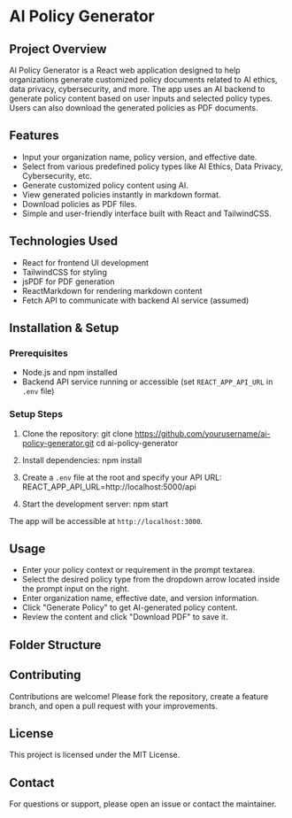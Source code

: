 # AI Policy Generator

## Project Overview
AI Policy Generator is a React web application designed to help organizations generate customized policy documents related to AI ethics, data privacy, cybersecurity, and more. The app uses an AI backend to generate policy content based on user inputs and selected policy types. Users can also download the generated policies as PDF documents.

## Features
- Input your organization name, policy version, and effective date.
- Select from various predefined policy types like AI Ethics, Data Privacy, Cybersecurity, etc.
- Generate customized policy content using AI.
- View generated policies instantly in markdown format.
- Download policies as PDF files.
- Simple and user-friendly interface built with React and TailwindCSS.

## Technologies Used
- React for frontend UI development
- TailwindCSS for styling
- jsPDF for PDF generation
- ReactMarkdown for rendering markdown content
- Fetch API to communicate with backend AI service (assumed)

## Installation & Setup

### Prerequisites
- Node.js and npm installed
- Backend API service running or accessible (set `REACT_APP_API_URL` in `.env` file)

### Setup Steps

1. Clone the repository:
git clone https://github.com/yourusername/ai-policy-generator.git
cd ai-policy-generator

2. Install dependencies:
npm install

3. Create a `.env` file at the root and specify your API URL:
REACT_APP_API_URL=http://localhost:5000/api

4. Start the development server:
npm start

The app will be accessible at `http://localhost:3000`.

## Usage

- Enter your policy context or requirement in the prompt textarea.
- Select the desired policy type from the dropdown arrow located inside the prompt input on the right.
- Enter organization name, effective date, and version information.
- Click "Generate Policy" to get AI-generated policy content.
- Review the content and click "Download PDF" to save it.

## Folder Structure

## Contributing

Contributions are welcome! Please fork the repository, create a feature branch, and open a pull request with your improvements.

## License

This project is licensed under the MIT License.

## Contact

For questions or support, please open an issue or contact the maintainer.




